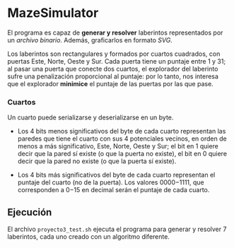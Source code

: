 # MazeSimulator

<p>El programa es capaz de <strong>generar y resolver</strong> laberintos representados por un <em>archivo binario</em>. Además, graficarlos en formato <em>SVG</em>.</p>

<p>Los laberintos son rectangulares y formados por cuartos cuadrados, con puertas Este, Norte, Oeste y Sur.  Cada puerta tiene un puntaje entre 1 y 31; al pasar una puerta que conecte dos cuartos, el explorador del laberinto sufre una penalización proporcional al puntaje: por lo tanto, nos interesa que el explorador <strong>minimice</strong>  el puntaje de las puertas por las que pase.</p>

### Cuartos

<p>Un cuarto puede serializarse y deserializarse en un byte.</p>

- <p>Los 4 bits menos significativos del byte de cada cuarto representan las paredes que tiene el cuarto con sus 4 potenciales vecinos, en orden de menos a más significativo, Este, Norte, Oeste y Sur; el bit en 1 quiere decir que la pared sí existe (o que la puerta no existe), el bit en 0 quiere decir que la pared no existe (o que la puerta sí existe).</p>

- <p>Los 4 bits más significativos del byte de cada cuarto representan el puntaje del cuarto (no de la puerta). Los valores 0000−1111, que corresponden a 0−15 en decimal serán el puntaje de cada cuarto.</p>

## Ejecución

El archivo `proyecto3_test.sh` ejecuta el programa para generar y resolver 7 laberintos, cada uno creado con un algoritmo diferente.